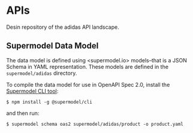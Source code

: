 # APIs
Desin repository of the adidas API landscape.

## Supermodel Data Model
The data model is defined using <supermodel.io> models–that is a JSON Schema in YAML representation. These models are defined in the `supermodel/adidas` directory.

To compile the data model for use in OpenAPI Spec 2.0, install the [Supermodel CLI tool](https://github.com/supermodel/supermodel-cli):

```
$ npm install -g @supermodel/cli
```

and then run:

```
$ supermodel schema oas2 supermodel/adidas/product -o product.yaml
```
